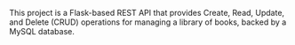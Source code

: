 This project is a Flask-based REST API that provides Create, Read, Update, and Delete (CRUD) operations for managing a library of books, backed by a MySQL database.
